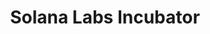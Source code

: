 ---
title: "Solana Labs Incubator"
description: "Comprehensive startup support program for projects building on the Solana blockchain ecosystem"
authors: ["@solanalabs"]
tags: ["Beyond", "Accelerator", "Solana", "Startup", "Ecosystem"]
languages: ["English"]
url: "https://incubator.solanalabs.com/"
dateAdded: 2025-01-20
level: "Advanced"
category: "Accelerators"
---